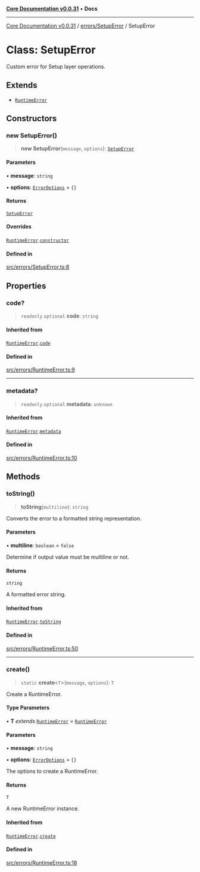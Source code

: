 [**Core Documentation v0.0.31**](../../../README.md) • **Docs**

***

[Core Documentation v0.0.31](../../../modules.md) / [errors/SetupError](../README.md) / SetupError

# Class: SetupError

Custom error for Setup layer operations.

## Extends

- [`RuntimeError`](../../RuntimeError/classes/RuntimeError.md)

## Constructors

### new SetupError()

> **new SetupError**(`message`, `options`): [`SetupError`](SetupError.md)

#### Parameters

• **message**: `string`

• **options**: [`ErrorOptions`](../../../definitions/interfaces/ErrorOptions.md) = `{}`

#### Returns

[`SetupError`](SetupError.md)

#### Overrides

[`RuntimeError`](../../RuntimeError/classes/RuntimeError.md).[`constructor`](../../RuntimeError/classes/RuntimeError.md#constructors)

#### Defined in

[src/errors/SetupError.ts:8](https://github.com/stonemjs/core/blob/a25677efd9a5f5a45cc90fda3ed3e87df97e6124/src/errors/SetupError.ts#L8)

## Properties

### code?

> `readonly` `optional` **code**: `string`

#### Inherited from

[`RuntimeError`](../../RuntimeError/classes/RuntimeError.md).[`code`](../../RuntimeError/classes/RuntimeError.md#code)

#### Defined in

[src/errors/RuntimeError.ts:9](https://github.com/stonemjs/core/blob/a25677efd9a5f5a45cc90fda3ed3e87df97e6124/src/errors/RuntimeError.ts#L9)

***

### metadata?

> `readonly` `optional` **metadata**: `unknown`

#### Inherited from

[`RuntimeError`](../../RuntimeError/classes/RuntimeError.md).[`metadata`](../../RuntimeError/classes/RuntimeError.md#metadata)

#### Defined in

[src/errors/RuntimeError.ts:10](https://github.com/stonemjs/core/blob/a25677efd9a5f5a45cc90fda3ed3e87df97e6124/src/errors/RuntimeError.ts#L10)

## Methods

### toString()

> **toString**(`multiline`): `string`

Converts the error to a formatted string representation.

#### Parameters

• **multiline**: `boolean` = `false`

Determine if output value must be multiline or not.

#### Returns

`string`

A formatted error string.

#### Inherited from

[`RuntimeError`](../../RuntimeError/classes/RuntimeError.md).[`toString`](../../RuntimeError/classes/RuntimeError.md#tostring)

#### Defined in

[src/errors/RuntimeError.ts:50](https://github.com/stonemjs/core/blob/a25677efd9a5f5a45cc90fda3ed3e87df97e6124/src/errors/RuntimeError.ts#L50)

***

### create()

> `static` **create**\<`T`\>(`message`, `options`): `T`

Create a RuntimeError.

#### Type Parameters

• **T** *extends* [`RuntimeError`](../../RuntimeError/classes/RuntimeError.md) = [`RuntimeError`](../../RuntimeError/classes/RuntimeError.md)

#### Parameters

• **message**: `string`

• **options**: [`ErrorOptions`](../../../definitions/interfaces/ErrorOptions.md) = `{}`

The options to create a RuntimeError.

#### Returns

`T`

A new RuntimeError instance.

#### Inherited from

[`RuntimeError`](../../RuntimeError/classes/RuntimeError.md).[`create`](../../RuntimeError/classes/RuntimeError.md#create)

#### Defined in

[src/errors/RuntimeError.ts:18](https://github.com/stonemjs/core/blob/a25677efd9a5f5a45cc90fda3ed3e87df97e6124/src/errors/RuntimeError.ts#L18)

